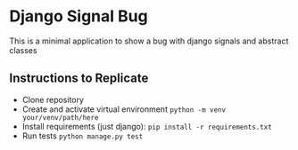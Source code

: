 # Django Signal Bug
This is a minimal application to show a bug with django signals and abstract classes

## Instructions to Replicate
- Clone repository
- Create and activate virtual environment `python -m venv your/venv/path/here`
- Install requirements (just django): `pip install -r requirements.txt`
- Run tests `python manage.py test`
